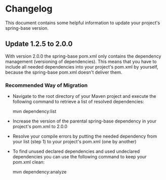 # Changelog

This document contains some helpful information to update your project's spring-base version.

## Update 1.2.5 to 2.0.0

With version 2.0.0 the spring-base pom.xml only contains the dependency management (versioning of dependencies). 
This means that you have to include all needed dependencies into your project's pom.xml by yourself, because the spring-base pom.xml doesn't deliver them. 

### Recommended Way of Migration

- Navigate to the root directory of your Maven project and execute the following command to retrieve a list of resolved dependencies:

    mvn dependency:list

- Increase the version of the parental spring-base dependency in your project's pom.xml to 2.0.0



- Resolve your compile errors by putting the needed dependency from your list (step 1) to your project's pom.xml (one by another)



- To find unused declared dependencies and used undeclared dependencies you can use the following command to keep your pom.xml clean: 

    mvn dependency:analyze